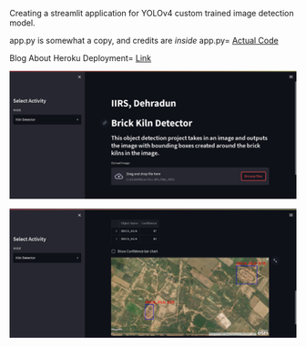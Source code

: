 Creating a streamlit application for YOLOv4 custom trained image detection model.

app.py is somewhat a copy, and credits are *inside* app.py=
[Actual Code](https://medium.com/dev-genius/a-simple-object-detection-app-built-using-streamlit-and-opencv-4365c90f293c)

Blog About Heroku Deployment=
[Link](https://gilberttanner.com/blog/deploying-your-streamlit-dashboard-with-heroku/)

![APP](https://github.com/Aryaman-Chauhan/YOLOv4_Heroku_Deployment/blob/main/data/st1.jpg)

![Detecting](https://github.com/Aryaman-Chauhan/YOLOv4_Heroku_Deployment/blob/main/data/st2.jpg)
